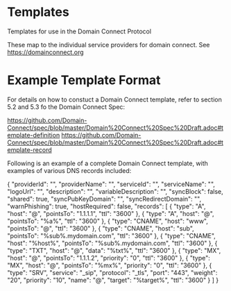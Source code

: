 # Templates
Templates for use in the Domain Connect Protocol

These map to the individual service providers for domain connect. See https://domainconnect.org

# Example Template Format

For details on how to constuct a Domain Connect template, refer to section 5.2 and 5.3 fo the Domain Connect Spec:

https://github.com/Domain-Connect/spec/blob/master/Domain%20Connect%20Spec%20Draft.adoc#template-definition
https://github.com/Domain-Connect/spec/blob/master/Domain%20Connect%20Spec%20Draft.adoc#template-record

Following is an example of a complete Domain Connect template, with examples of various DNS records included:

{
  "providerId": "<Enter providerId>",
  "providerName": "<Enter providerName>",
  "serviceId": "<Enter serviceId>",
  "serviceName": "<Enter serviceName>",
  "logoUrl": "<Enter logoUrl>",
  "description": "<Enter description>",
  "variableDescription": "<Enter variableDescription>",
  "syncBlock": false,
  "shared": true,
  "syncPubKeyDomain": "<Enter syncPubKeyDomain>",
  "syncRedirectDomain": "<Enter syncRedirectDomain>",
  "warnPhishing": true,
  "hostRequired": false,
  "records": [
    {
      "type": "A",
      "host": "@",
      "pointsTo": "1.1.1.1",
      "ttl": "3600"
    },
    {
      "type": "A",
      "host": "@",
      "pointsTo": "%a%",
      "ttl": "3600"
    },
    {
      "type": "CNAME",
      "host": "www",
      "pointsTo": "@",
      "ttl": "3600"
    },
    {
      "type": "CNAME",
      "host": "sub",
      "pointsTo": "%sub%.mydomain.com",
      "ttl": "3600"
    },
    {
      "type": "CNAME",
      "host": "%host%",
      "pointsTo": "%sub%.mydomain.com",
      "ttl": "3600"
    },
    {
      "type": "TXT",
      "host": "@",
      "data": "%txt%",
      "ttl": "3600"
    },
    {
      "type": "MX",
      "host": "@",
      "pointsTo": "1.1.1.2",
      "priority": "0",
      "ttl": "3600"
    },
    {
      "type": "MX",
      "host": "@",
      "pointsTo": "%mx%",
      "priority": "0",
      "ttl": "3600"
    },
    {
      "type": "SRV",
      "service": "_sip",
      "protocol": "_tls",
      "port": "443",
      "weight": "20",
      "priority": "10",
      "name": "@",
      "target": "%target%",
      "ttl": "3600"
    }
  ]
}
